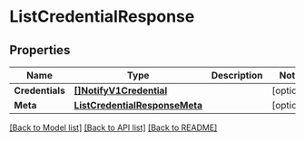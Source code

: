 # ListCredentialResponse

## Properties

Name | Type | Description | Notes
------------ | ------------- | ------------- | -------------
**Credentials** | [**[]NotifyV1Credential**](notify.v1.credential.md) |  | [optional] 
**Meta** | [**ListCredentialResponseMeta**](ListCredentialResponse_meta.md) |  | [optional] 

[[Back to Model list]](../README.md#documentation-for-models) [[Back to API list]](../README.md#documentation-for-api-endpoints) [[Back to README]](../README.md)


